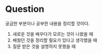 # Question

궁금한 부분이나 공부한 내용을 정리할 것이다.

1. 새로운 것을 배우다가 모르는 것이 나왔을 때
2. 배웠던 것을 정리할 필요가 있다고 생각했을 때
3. 질문 받은 것을 설명하지 못했을 때
